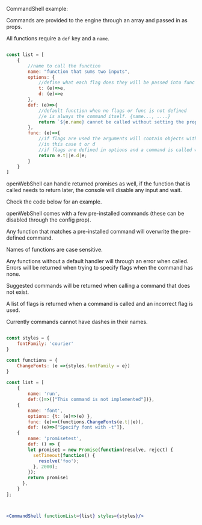 CommandShell example:

Commands are provided to the engine through an array and passed in as props.

All functions require a `def` key and a `name`. 

```js static

const list = [
    {
        //name to call the function
        name: "function that sums two inputs",
        options: {
            //define what each flag does they will be passed into func below
            t: (e)=>e,
            d: (e)=>e
        },
        def: (e)=>{
            //default function when no flags or func is not defined
            //e is always the command itself. {name..., ....}
            return `${e.name} cannot be called without setting the proper flags` 
        },
        func: (e)=>{
            //if flags are used the arguments will contain objects with their key set to the flag
            //in this case t or d 
            //if flags are defined in options and a command is called with a parameter. the parameter will be passed to this function.
            return e.t||e.d|e;
        }
    }
]

```

openWebShell can handle returned promises as well, if the function that is called needs to return later, the console will disable any input and wait.

Check the code below for an example.

openWebShell comes with a few pre-installed commands (these can be disabled through the config prop).

Any function that matches a pre-installed command will overwrite the pre-defined command. 

Names of functions are case sensitive.

Any functions without a default handler will through an error when called. Errors will be returned when trying to specify flags when the command has none.

Suggested commands will be returned when calling a command that does not exist.

A list of flags is returned when a command is called and an incorrect flag is used.

Currently commands cannot have dashes in their names.

```jsx inside Markdown

const styles = {
    fontFamily: 'courier'
}

const functions = {
    ChangeFonts: (e =>{styles.fontFamily = e})
}
 
const list = [
    {
        name: 'run', 
        def:()=>(["This command is not implemented"])},
    {
        name: 'font', 
        options: {t: (e)=>(e) }, 
        func: (e)=>(functions.ChangeFonts(e.t||e)), 
        def: (e)=>["Specify font with -t"]},
    {  
        name: 'promisetest',
        def: () => {
        let promise1 = new Promise(function(resolve, reject) {
          setTimeout(function() {
            resolve('foo');
          }, 2000);
        });
        return promise1
      },
    }
];



<CommandShell functionList={list} styles={styles}/>
```